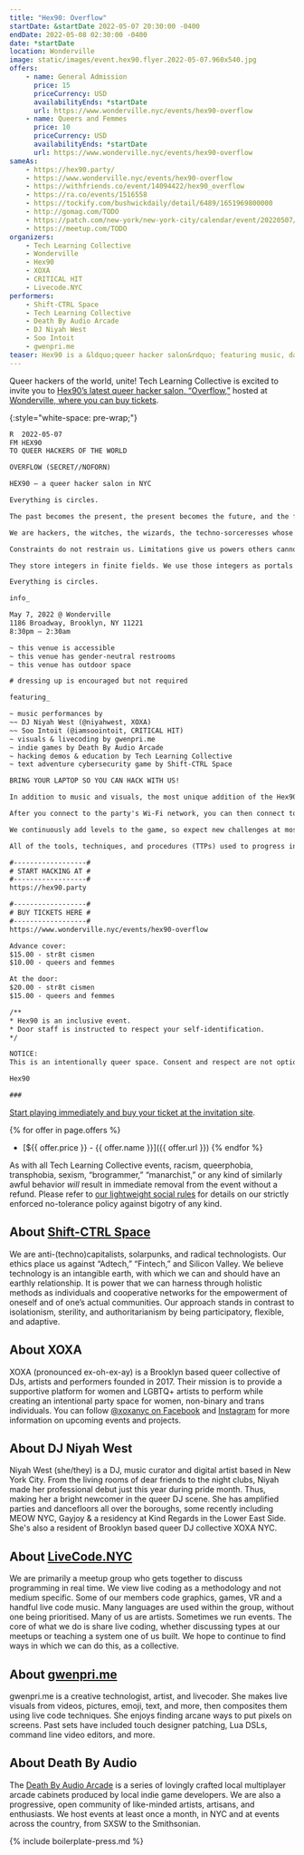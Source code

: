 ```yaml
---
title: "Hex90: Overflow"
startDate: &startDate 2022-05-07 20:30:00 -0400
endDate: 2022-05-08 02:30:00 -0400
date: *startDate
location: Wonderville
image: static/images/event.hex90.flyer.2022-05-07.960x540.jpg
offers:
    - name: General Admission
      price: 15
      priceCurrency: USD
      availabilityEnds: *startDate
      url: https://www.wonderville.nyc/events/hex90-overflow
    - name: Queers and Femmes
      price: 10
      priceCurrency: USD
      availabilityEnds: *startDate
      url: https://www.wonderville.nyc/events/hex90-overflow
sameAs:
    - https://hex90.party/
    - https://www.wonderville.nyc/events/hex90-overflow
    - https://withfriends.co/event/14094422/hex90_overflow
    - https://ra.co/events/1516558
    - https://tockify.com/bushwickdaily/detail/6489/1651969800000
    - http://gomag.com/TODO
    - https://patch.com/new-york/new-york-city/calendar/event/20220507/1814820/hex90-overflow
    - https://meetup.com/TODO
organizers:
    - Tech Learning Collective
    - Wonderville
    - Hex90
    - XOXA
    - CRITICAL HIT
    - Livecode.NYC
performers:
    - Shift-CTRL Space
    - Tech Learning Collective
    - Death By Audio Arcade
    - DJ Niyah West
    - Soo Intoit
    - gwenpri.me
teaser: Hex90 is a &ldquo;queer hacker salon&rdquo; featuring music, dancing, visuals, and special performances. The most unique addition of the Hex90 parties is a hyperlocal cybersecurity (hacking) themed text-adventure game that gave the party its name. After you connect to the party's Wi-Fi network with your laptop, you can launch the Hex90 game in your Web browser. But to solve the challenges, you must download and install real hacker tools and learn how to employ real hacking techniques to progress through game levels ranging from network reconnaissance, applied cryptography, and Web exploitation. Think every 90's hacker movie party scene but gayer.
---
```


Queer hackers of the world, unite! Tech Learning Collective is excited to invite you to [Hex90&rsquo;s latest queer hacker salon, &ldquo;Overflow,&rdquo;](https://hex90.party/) hosted at [Wonderville, where you can buy tickets](https://www.wonderville.nyc/events/hex90-overflow).

{:style="white-space: pre-wrap;"}
```txt
R  2022-05-07
FM HEX90
TO QUEER HACKERS OF THE WORLD

OVERFLOW (SECRET//NOFORN)

HEX90 — a queer hacker salon in NYC

Everything is circles.

The past becomes the present, the present becomes the future, and the future becomes the past again. The same water in the ocean rises to the sky before returning to the sea. Which memories fade and which are refreshed? What lies beyond the waterfall of time and space?

We are hackers, the witches, the wizards, the techno-sorceresses whose shapes shift within an infinite loop. We are the essence of the more.

Constraints do not restrain us. Limitations give us powers others cannot understand because they do not see beyond the overflow.

They store integers in finite fields. We use those integers as portals into their machines. They reduce gender to a binary. We stretch those roles to (re)create theaters of infinite expressive possibility. They "build" software. We write reality. They "engineer" services. We enchant souls. They "command" tools. We invoke demons.

Everything is circles.

info_

May 7, 2022 @ Wonderville
1186 Broadway, Brooklyn, NY 11221
8:30pm — 2:30am

~ this venue is accessible
~ this venue has gender-neutral restrooms
~ this venue has outdoor space

# dressing up is encouraged but not required

featuring_

~ music performances by
~~ DJ Niyah West (@niyahwest, XOXA)
~~ Soo Intoit (@iamsoointoit, CRITICAL HIT)
~ visuals & livecoding by gwenpri.me
~ indie games by Death By Audio Arcade
~ hacking demos & education by Tech Learning Collective
~ text adventure cybersecurity game by Shift-CTRL Space

BRING YOUR LAPTOP SO YOU CAN HACK WITH US!

In addition to music and visuals, the most unique addition of the Hex90 parties is a hyperlocal cybersecurity (hacking) themed text-adventure game that gave the party its name: Hex90. This game is played on your own laptop, not on a console or arcade cabinet at the venue, but is still only accessible when you are physically at the party venue itself. (Aside from a short "trailer," the game is not available on the public Internet.)

After you connect to the party's Wi-Fi network, you can then connect to the Hex90 game server using your Web browser. But to solve the challenges, you must download and install real hacker tools and learn how to employ real hacking techniques to progress through game levels ranging from network reconnaissance, applied cryptography, and Web exploitation. You've never seen so many queers open so many terminals in one place while being so close to a dance floor, and there's no high quite like it.

We continuously add levels to the game, so expect new challenges at most parties. Moreover, we sometimes incorporate physical-world features of the venue, like padlocks you need to pick that are safeguarding access to secret passwords, QR codes stashed in unexpected places, unassuming but exposed Ethernet cabling that turns out not to be a mistake at all, and so on. At Hex90, the game controller is your computer and the game mechanic is the real world.

All of the tools, techniques, and procedures (TTPs) used to progress in the game levels are skills taught by and equipment used by Tech Learning Collective instructors in our twice-weekly online workshops. Visit TechLearningCollective.com for more information and to enroll.

#------------------#
# START HACKING AT #
#------------------#
https://hex90.party

#------------------#
# BUY TICKETS HERE #
#------------------#
https://www.wonderville.nyc/events/hex90-overflow

Advance cover:
$15.00 - str8t cismen
$10.00 - queers and femmes

At the door:
$20.00 - str8t cismen
$15.00 - queers and femmes

/**
* Hex90 is an inclusive event.
* Door staff is instructed to respect your self-identification.
*/

NOTICE:
This is an intentionally queer space. Consent and respect are not optional! Anyone acting shitty will be removed immediately without a refund. No amount of racism, queerphobia, transphobia, or sexism will be tolerated. This event is a celebration of queer hacking for queer hackers, not for Silicon Valley entrepreneurs, brogrammers, or BitCoin bros. Don't piss off the hackers. ;)

Hex90

###
```

[Start playing immediately and buy your ticket at the invitation site](https://hex90.party/).

{% for offer in page.offers %}
* [${{ offer.price }} - {{ offer.name }}]({{ offer.url }})
{% endfor %}

As with all Tech Learning Collective events, racism, queerphobia, transphobia, sexism, “brogrammer,” “manarchist,” or any kind of similarly awful behavior *will* result in immediate removal from the event without a refund. Please refer to [our lightweight social rules](https://github.com/AnarchoTechNYC/meta/wiki/Social-rules) for details on our strictly enforced no-tolerance policy against bigotry of any kind.

## About [Shift-CTRL Space](https://shiftctrl.space/)

We are anti-(techno)capitalists, solarpunks, and radical technologists. Our ethics place us against &ldquo;Adtech,&rdquo; &ldquo;Fintech,&rdquo; and Silicon Valley. We believe technology is an intangible earth, with which we can and should have an earthly relationship. It is power that we can harness through holistic methods as individuals and cooperative networks for the empowerment of oneself and of one&rsquo;s actual communities. Our approach stands in contrast to isolationism, sterility, and authoritarianism by being participatory, flexible, and adaptive.

## About XOXA

XOXA (pronounced ex-oh-ex-ay) is a Brooklyn based queer collective of DJs, artists and performers founded in 2017. Their mission is to provide a supportive platform for women and LGBTQ+ artists to perform while creating an intentional party space for women, non-binary and trans individuals. You can follow [@xoxanyc on Facebook](https://www.facebook.com/xoxanyc) and [Instagram](https://www.instagram.com/xoxanyc) for more information on upcoming events and projects.

## About DJ Niyah West

Niyah West (she/they) is a DJ, music curator and digital artist based in New York City. From the living rooms of dear friends to the night clubs, Niyah made her professional debut just this year during pride month. Thus, making her a bright newcomer in the queer DJ scene. She has amplified parties and dancefloors all over the boroughs, some recently including MEOW NYC, Gayjoy & a residency at Kind Regards in the Lower East Side. She's also a resident of Brooklyn based queer DJ collective XOXA NYC.

## About [LiveCode.NYC](https://livecode.nyc/)

We are primarily a meetup group who gets together to discuss programming in real time. We view live coding as a methodology and not medium specific. Some of our members code graphics, games, VR and a handful live code music. Many languages are used within the group, without one being prioritised. Many of us are artists. Sometimes we run events. The core of what we do is share live coding, whether discussing types at our meetups or teaching a system one of us built. We hope to continue to find ways in which we can do this, as a collective.

## About [gwenpri.me](https://gwenpri.me/)

gwenpri.me is a creative technologist, artist, and livecoder. She makes live visuals from videos, pictures, emoji, text, and more, then composites them using live code techniques. She enjoys finding arcane ways to put pixels on screens. Past sets have included touch designer patching, Lua DSLs, command line video editors, and more.

## About Death By Audio

The [Death By Audio Arcade](https://www.deathbyaudioarcade.com/) is a series of lovingly crafted local multiplayer arcade cabinets produced by local indie game developers. We are also a progressive, open community of like-minded artists, artisans, and enthusiasts. We host events at least once a month, in NYC and at events across the country, from SXSW to the Smithsonian.

{% include boilerplate-press.md %}
